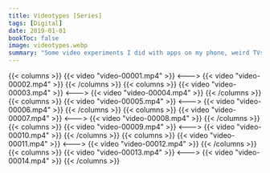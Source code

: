 ```yaml
---
title: Videotypes [Series]
tags: [Digital]
date: 2019-01-01
bookToc: false
image: videotypes.webp
summary: "Some video experiments I did with apps on my phone, weird TVs, and other found footage."
---
```


{{< columns >}}
{{< video "video-00001.mp4" >}}
<--->
{{< video "video-00002.mp4" >}}
{{< /columns >}}
{{< columns >}}
{{< video "video-00003.mp4" >}}
<--->
{{< video "video-00004.mp4" >}}
{{< /columns >}}
{{< columns >}}
{{< video "video-00005.mp4" >}}
<--->
{{< video "video-00006.mp4" >}}
{{< /columns >}}
{{< columns >}}
{{< video "video-00007.mp4" >}}
<--->
{{< video "video-00008.mp4" >}}
{{< /columns >}}
{{< columns >}}
{{< video "video-00009.mp4" >}}
<--->
{{< video "video-00010.mp4" >}}
{{< /columns >}}
{{< columns >}}
{{< video "video-00011.mp4" >}}
<--->
{{< video "video-00012.mp4" >}}
{{< /columns >}}
{{< columns >}}
{{< video "video-00013.mp4" >}}
<--->
{{< video "video-00014.mp4" >}}
{{< /columns >}}